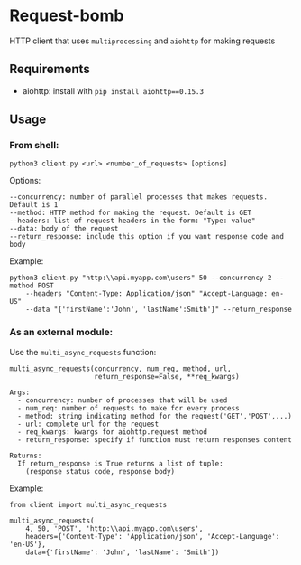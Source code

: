 # Request-bomb

HTTP client that uses `multiprocessing` and `aiohttp` for making requests

## Requirements

- aiohttp: install with `pip install aiohttp==0.15.3`

## Usage

### From shell:

    python3 client.py <url> <number_of_requests> [options]

Options:

    --concurrency: number of parallel processes that makes requests. Default is 1
    --method: HTTP method for making the request. Default is GET
    --headers: list of request headers in the form: "Type: value"
    --data: body of the request
    --return_response: include this option if you want response code and body

Example:

    python3 client.py "http:\\api.myapp.com\users" 50 --concurrency 2 --method POST
        --headers "Content-Type: Application/json" "Accept-Language: en-US"
        --data "{'firstName':'John', 'lastName':Smith'}" --return_response

### As an external module:

Use the `multi_async_requests` function:

    multi_async_requests(concurrency, num_req, method, url,
                         return_response=False, **req_kwargs)

    Args:
      - concurrency: number of processes that will be used
      - num_req: number of requests to make for every process
      - method: string indicating method for the request('GET','POST',...)
      - url: complete url for the request
      - req_kwargs: kwargs for aiohttp.request method
      - return_response: specify if function must return responses content

    Returns:
      If return_response is True returns a list of tuple:
        (response status code, response body)

Example:

    from client import multi_async_requests

    multi_async_requests(
        4, 50, 'POST', 'http:\\api.myapp.com\users',
        headers={'Content-Type': 'Application/json', 'Accept-Language': 'en-US'},
        data={'firstName': 'John', 'lastName': 'Smith'})
